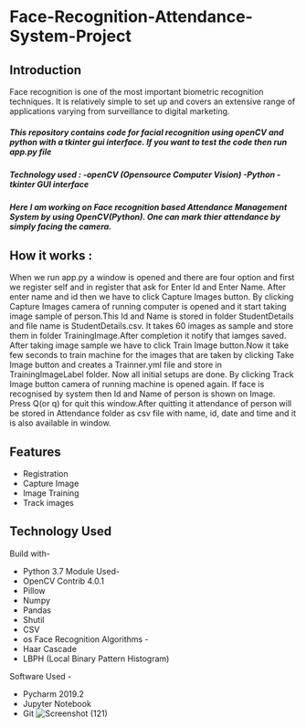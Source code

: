 
# Face-Recognition-Attendance-System-Project

## Introduction
Face recognition is one of the most important biometric recognition techniques. It is relatively simple to set up and covers an extensive range of applications varying from surveillance to digital marketing.

##### This repository contains code for facial recognition using openCV and python with a tkinter gui interface. If you want to test the code then run app.py file

##### Technology used : -openCV (Opensource Computer Vision) -Python -tkinter GUI interface

##### Here I am working on Face recognition based Attendance Management System by using OpenCV(Python). One can mark thier attendance by simply facing the camera.

## How it works :

When we run app.py a window is opened and there are four option and first we register self and in register that ask for Enter Id and Enter Name. After enter name and id then we have to click Capture Images button. By clicking Capture Images camera of running computer is opened and it start taking image sample of person.This Id and Name is stored in folder StudentDetails and file name is StudentDetails.csv. It takes 60 images as sample and store them in folder TrainingImage.After completion it notify that iamges saved. After taking image sample we have to click Train Image button.Now it take few seconds to train machine for the images that are taken by clicking Take Image button and creates a Trainner.yml file and store in TrainingImageLabel folder. Now all initial setups are done. By clicking Track Image button camera of running machine is opened again. If face is recognised by system then Id and Name of person is shown on Image. Press Q(or q) for quit this window.After quitting it attendance of person will be stored in Attendance folder as csv file with name, id, date and time and it is also available in window.

## Features
  * Registration
  * Capture Image
  * Image Training
  * Track images
  
## Technology Used
Build with-
  * Python 3.7
Module Used-
  * OpenCV Contrib 4.0.1
  * Pillow
  * Numpy
  * Pandas
  * Shutil
  * CSV
  * os
Face Recognition Algorithms -
  * Haar Cascade
  * LBPH (Local Binary Pattern Histogram)
  
Software Used -

  * Pycharm 2019.2
  * Jupyter Notebook
  * Git
![Screenshot (121)](https://user-images.githubusercontent.com/46602864/126309688-146dfbd3-090c-4510-ab47-39eee2d77876.png)

